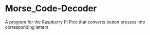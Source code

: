 # Morse_Code-Decoder
A program for the Raspberry Pi Pico that converts button presses into corresponding letters.
